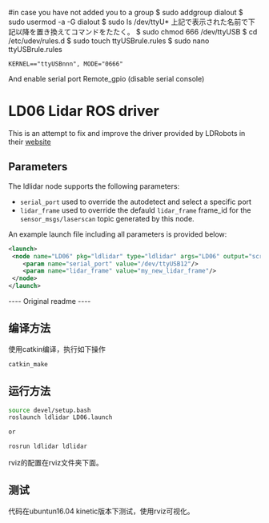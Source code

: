 #in case you have not added you to a group
	$ sudo addgroup <username> dialout
	$ sudo usermod -a -G dialout <username>
	$ sudo ls /dev/ttyU*
	上記で表示された名前で下記以降を置き換えてコマンドをたたく。
	$ sudo chmod 666 /dev/ttyUSB<nnn>
	$ cd /etc/udev/rules.d
	$ sudo touch ttyUSB<nnn>rule.rules
	$ sudo nano ttyUSB<nnn>rule.rules

	KERNEL=="ttyUSBnnn", MODE="0666"

And enable serial port Remote_gpio (disable serial console)
# LD06 Lidar ROS driver

This is an attempt to fix and improve the driver provided by LDRobots in their
[website](https://www.ldrobot.com/download/44)

## Parameters

The ldlidar node supports the following parameters:

* `serial_port` used to override the autodetect and select a specific port
* `lidar_frame` used to override the defauld `lidar_frame` frame_id for the 
  `sensor_msgs/laserscan` topic generated by this node.

An example launch file including all parameters is provided below:

```xml
<launch>
 <node name="LD06" pkg="ldlidar" type="ldlidar" args="LD06" output="screen" >
    <param name="serial_port" value="/dev/ttyUSB12"/>
    <param name="lidar_frame" value="my_new_lidar_frame"/>
 </node>
</launch>
```


---- Original readme ----

## 编译方法

使用catkin编译，执行如下操作

```sh
catkin_make

```



## 运行方法

```sh
source devel/setup.bash
roslaunch ldlidar LD06.launch 

or

rosrun ldlidar ldlidar 
```

rviz的配置在rviz文件夹下面。



## 测试

代码在ubuntun16.04 kinetic版本下测试，使用rviz可视化。
